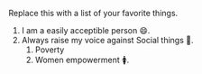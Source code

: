 Replace this with a list of your favorite things.
1. I am a easily acceptible person 😄.
2. Always raise my voice against Social things 🙂.
   1. Poverty
   2. Women empowerment 🚺.
